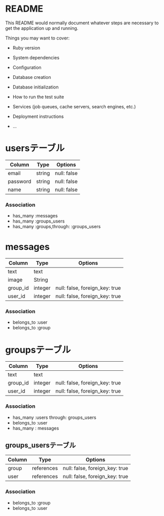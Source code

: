 # README

This README would normally document whatever steps are necessary to get the
application up and running.

Things you may want to cover:

* Ruby version

* System dependencies

* Configuration

* Database creation

* Database initialization

* How to run the test suite

* Services (job queues, cache servers, search engines, etc.)

* Deployment instructions

* ...
# usersテーブル

|Column|Type|Options|
|------|----|-------|
|email|string|null: false|
|password|string|null: false|
|name|string|null: false|
### Association
- has_many :messages
- has_many :groups_users
- has_many :groups,through: :groups_users

# messages

|Column|Type|Options|
|------|----|-------|
|text|text||
|image|String||
|group_id|integer|null: false, foreign_key: true|
|user_id|integer|null: false, foreign_key: true|
### Association
- belongs_to :user
- belongs_to :group

# groupsテーブル

|Column|Type|Options|
|------|----|-------|
|text|text||
|group_id|integer|null: false, foreign_key: true|
|user_id|integer|null: false, foreign_key: true|

### Association
- has_many :users through: groups_users
- belongs_to :user
- has_many : messages

## groups_usersテーブル

|Column|Type|Options|
|------|----|-------|
|group|references|null: false, foreign_key: true|
|user|references|null: false, foreign_key: true|
### Association
- belongs_to :group
- belongs_to :user